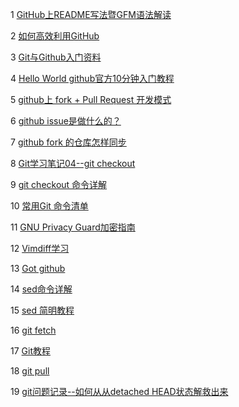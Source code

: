 
1   [GitHub上README写法暨GFM语法解读](http://blog.csdn.net/guodongxiaren/article/details/23690801)<br>
   
2   [如何高效利用GitHub](http://www.yangzhiping.com/tech/github.html)<br>

3   [Git与Github入门资料](http://www.yangzhiping.com/tech/git.html)<br>

4   [Hello World github官方10分钟入门教程](https://guides.github.com/activities/hello-world/)<br>

5   [github上 fork + Pull Request 开发模式](http://yijiebuyi.com/blog/ae55e3eb52d5a1d81587fc3564806802.html)<br>

6   [github issue是做什么的？](http://www.zhihu.com/question/22969033/answer/25927363)<br>

7   [github fork 的仓库怎样同步](http://zhidao.baidu.com/question/1543571864340841187.html?fr=iks&word=github%D4%D9%B4%CEfork&ie=gbk)<br>

8   [Git学习笔记04--git checkout](http://www.cnblogs.com/craftor/archive/2012/11/04/2754147.html)<br>

9   [git checkout 命令详解](http://www.tuicool.com/articles/A3Mn6f)<br>

10 [常用Git 命令清单](http://www.ruanyifeng.com/blog/2015/12/git-cheat-sheet.html)<br>

11 [GNU Privacy Guard加密指南](https://linux.cn/article-3007-1.html)<br>

12 [Vimdiff学习](http://blog.sina.com.cn/s/blog_4ddef8f80102v13k.html)<br>

13 [Got github](https://wizardforcel.gitbooks.io/got-github/content/)<br>

14 [sed命令详解](http://www.cnblogs.com/edwardlost/archive/2010/09/17/1829145.html)<br>

15 [sed 简明教程](http://coolshell.cn/articles/9104.html)<br>

16 [git fetch](http://www.yiibai.com/git/git_fetch.html)<br>

17 [Git教程](http://www.yiibai.com/git/home.html)<br>

18 [git pull](http://www.yiibai.com/git/git_pull.html)<br>

19 [git问题记录--如何从从detached HEAD状态解救出来](http://www.jianshu.com/p/ae4857d2f868)<br>

[]()<br>
[]()<br>
[]()<br>
[]()<br>
[]()<br>
[]()<br>
[]()<br>
[]()<br>
[]()<br>
[]()<br>
[]()<br>
[]()<br>
[]()<br>
[]()<br>
[]()<br>
[]()<br>
[]()<br>
[]()<br>
[]()<br>
[]()<br>
[]()<br>
[]()<br>
[]()<br>
[]()<br>
[]()<br>
[]()<br>
[]()<br>
[]()<br>
[]()<br>
[]()<br>
[]()<br>
[]()<br>
[]()<br>
[]()<br>
[]()<br>
[]()<br>
[]()<br>
[]()<br>
[]()<br>
[]()<br>
[]()<br>
[]()<br>
[]()<br>
[]()<br>
[]()<br>
[]()<br>
[]()<br>
[]()<br>
[]()<br>
[]()<br>
[]()<br>
[]()<br>
[]()<br>
[]()<br>
[]()<br>
[]()<br>
[]()<br>
[]()<br>
[]()<br>
[]()<br>
[]()<br>
[]()<br>
[]()<br>
[]()<br>
[]()<br>




